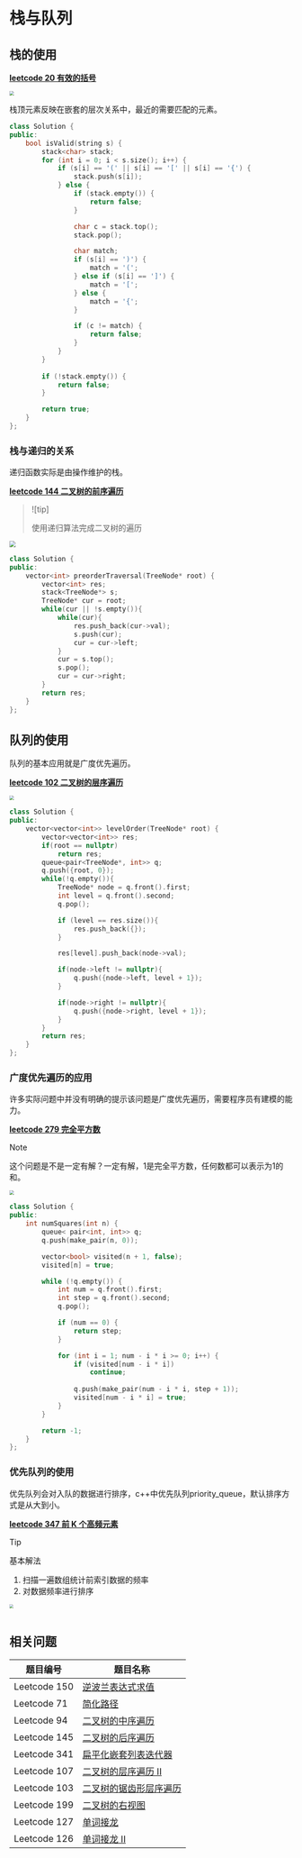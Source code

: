 # 栈与队列

## 栈的使用

**[leetcode 20 有效的括号](https://leetcode.cn/problems/valid-parentheses/)**

<img src="../_images/parctice/17000820_648c88f4b485e64559.webp" style="zoom: 50%;" />

栈顶元素反映在嵌套的层次关系中，最近的需要匹配的元素。

```cpp
class Solution {
public:
    bool isValid(string s) {
        stack<char> stack;
        for (int i = 0; i < s.size(); i++) {
            if (s[i] == '(' || s[i] == '[' || s[i] == '{') {
                stack.push(s[i]);
            } else {
                if (stack.empty()) {
                    return false;
                }

                char c = stack.top();
                stack.pop();

                char match;
                if (s[i] == ')') {
                    match = '(';
                } else if (s[i] == ']') {
                    match = '[';
                } else {
                    match = '{';
                }

                if (c != match) {
                    return false;
                }
            }
        }
        
        if (!stack.empty()) {
            return false;
        }

        return true;
    }
};
```

### 栈与递归的关系

递归函数实际是由操作维护的栈。

**[leetcode 144 二叉树的前序遍历](https://leetcode.cn/problems/binary-tree-preorder-traversal/)**

> ![tip]
>
> 使用递归算法完成二叉树的遍历

<img src="../_images/parctice/Center.png" style="zoom:67%;" />

```cpp
class Solution {
public:
    vector<int> preorderTraversal(TreeNode* root) {
        vector<int> res;
        stack<TreeNode*> s;
        TreeNode* cur = root;
        while(cur || !s.empty()){
            while(cur){
                res.push_back(cur->val);
                s.push(cur);
                cur = cur->left;
            }
            cur = s.top();
            s.pop();
            cur = cur->right;
        }
        return res;
    }
};
```

## 队列的使用

队列的基本应用就是广度优先遍历。

**[leetcode 102 二叉树的层序遍历](https://leetcode.cn/problems/binary-tree-level-order-traversal/)**

<img src="../_images/parctice/a2a4db83169b41bf9e90204f1f19ac7b~tplv-k3u1fbpfcp.png" style="zoom: 50%;" />

```cpp
class Solution {
public:
    vector<vector<int>> levelOrder(TreeNode* root) {
        vector<vector<int>> res;
        if(root == nullptr) 
            return res;
        queue<pair<TreeNode*, int>> q;
        q.push({root, 0});
        while(!q.empty()){
            TreeNode* node = q.front().first;
            int level = q.front().second;
            q.pop();

            if (level == res.size()){
                res.push_back({});
            }

            res[level].push_back(node->val);

            if(node->left != nullptr){
                q.push({node->left, level + 1});
            }

            if(node->right != nullptr){
                q.push({node->right, level + 1});
            }
        }
        return res;
    }
};
```

### 广度优先遍历的应用

许多实际问题中并没有明确的提示该问题是广度优先遍历，需要程序员有建模的能力。

**[leetcode 279 完全平方数](https://leetcode.cn/problems/perfect-squares/)**

> [!note]
>
> 这个问题是不是一定有解？一定有解，1是完全平方数，任何数都可以表示为1的和。

<img src="../_images/parctice/Perfect-Squares.jpg" style="zoom: 50%;" />

```cpp
class Solution {
public:
    int numSquares(int n) {
        queue< pair<int, int>> q;
        q.push(make_pair(n, 0));

        vector<bool> visited(n + 1, false);
        visited[n] = true;

        while (!q.empty()) {
            int num = q.front().first;
            int step = q.front().second;
            q.pop();

            if (num == 0) {
                return step;
            }

            for (int i = 1; num - i * i >= 0; i++) {
                if (visited[num - i * i]) 
                    continue;
                
                q.push(make_pair(num - i * i, step + 1));
                visited[num - i * i] = true;
            }
        }

        return -1;
    }
};
```

### 优先队列的使用

优先队列会对入队的数据进行排序，c++中优先队列priority_queue，默认排序方式是从大到小。

**[leetcode 347 前 K 个高频元素](https://leetcode.cn/problems/top-k-frequent-elements/)**

> [!tip]
>
> 基本解法
>
> 1. 扫描一遍数组统计前索引数据的频率
> 2. 对数据频率进行排序

<img src="../_images/parctice/image_88683118541671783335517.png" style="zoom: 45%;" />

```cpp
```



## 相关问题

| 题目编号     | 题目名称                                                     |
| ------------ | ------------------------------------------------------------ |
| Leetcode 150 | [逆波兰表达式求值](https://leetcode.cn/problems/evaluate-reverse-polish-notation/) |
| Leetcode 71  | [简化路径](https://leetcode.cn/problems/simplify-path/)      |
| Leetcode 94  | [二叉树的中序遍历](https://leetcode.cn/problems/binary-tree-inorder-traversal/) |
| Leetcode 145 | [二叉树的后序遍历](https://leetcode.cn/problems/binary-tree-postorder-traversal/) |
| Leetcode 341 | [扁平化嵌套列表迭代器](https://leetcode.cn/problems/flatten-nested-list-iterator/) |
| Leetcode 107 | [二叉树的层序遍历 II](https://leetcode.cn/problems/binary-tree-level-order-traversal-ii/) |
| Leetcode 103 | [二叉树的锯齿形层序遍历](https://leetcode.cn/problems/binary-tree-zigzag-level-order-traversal/) |
| Leetcode 199 | [二叉树的右视图](https://leetcode.cn/problems/binary-tree-right-side-view/) |
| Leetcode 127 | [单词接龙](https://leetcode.cn/problems/word-ladder/)        |
| Leetcode 126 | [单词接龙 II](https://leetcode.cn/problems/word-ladder-ii/)  |





